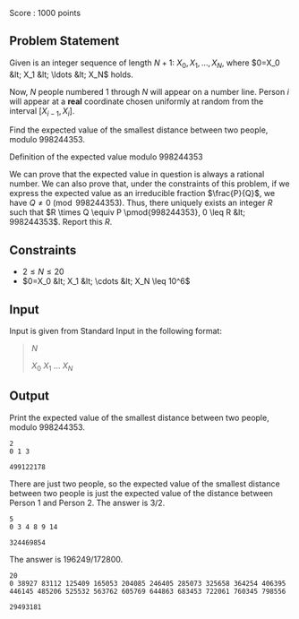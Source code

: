 Score : $1000$ points

## Problem Statement

Given is an integer sequence of length $N+1$: $X_0,X_1,\ldots,X_N$, where $0=X_0 &lt; X_1 &lt; \ldots &lt; X_N$ holds.

Now, $N$ people numbered $1$ through $N$ will appear on a number line.
Person $i$ will appear at a **real** coordinate chosen uniformly at random from the interval $[X_{i-1},X_i]$.

Find the expected value of the smallest distance between two people, modulo $998244353$.

Definition of the expected value modulo $998244353$

We can prove that the expected value in question is always a rational number.
We can also prove that, under the constraints of this problem, if we express the expected value as an irreducible fraction $\frac{P}{Q}$, we have $Q \neq 0 \pmod{998244353}$.
Thus, there uniquely exists an integer $R$ such that $R \times Q \equiv P \pmod{998244353}, 0 \leq R &lt; 998244353$.
Report this $R$.

## Constraints

- $2 \leq N \leq 20$
- $0=X_0 &lt; X_1 &lt; \cdots &lt; X_N \leq 10^6$

## Input

Input is given from Standard Input in the following format:

> $N$
> 
> $X_0$ $X_1$ $\ldots$ $X_N$

## Output

Print the expected value of the smallest distance between two people, modulo $998244353$.

```input1
2
0 1 3
```

```output1
499122178
```

There are just two people, so the expected value of the smallest distance between two people is just the expected value of the distance between Person $1$ and Person $2$.
The answer is $3/2$.

```input2
5
0 3 4 8 9 14
```

```output2
324469854
```

The answer is $196249/172800$.

```input3
20
0 38927 83112 125409 165053 204085 246405 285073 325658 364254 406395 446145 485206 525532 563762 605769 644863 683453 722061 760345 798556
```

```output3
29493181
```